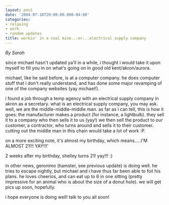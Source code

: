```yaml
---
layout: post
date: '2004-07-18T20:00:00.000-04:00'
categories:
- relaxing
- work
- random updates
title: workin' in a coal mine...er...electrical supply company
---
```


*By Sarah*

since michael hasn't updated ya'll in a while, i thought i would take it upon myself to fill you in on what's going on in good old kent/akron/aurora.  

michael, like he said before, is at a computer company.  he does computer stuff that i don't really understand, and has done some major revamping of one of the company websites (yay michael!).  

i found a job through a temp agency with an electrical supply company in akron as a secretary.  what is an electrical supply company, you may ask.  well, we are the middle-middle-middle man.  as far as i can tell, this is how it goes: the manufacturer makes a product (for instance, a lightbulb).  they sell it to a company who then sells it to us (yay!)  we then sell the product to our customer, a contractor, who turns around and sells it to their customer.  cutting out the middle man in this chain would take a lot of work :P.

on a more exciting note, it's almost my birthday, which means.....I'M ALMOST 21!!!  YAY!!!'

2 weeks after my birthday, shelley turns 21!  yay!!!  :)

in other news, geronimo (hamster, see previous update) is doing well.  he tries to escape nightly, but michael and i have thus far been able to foil his plans.  he loves cheerios, and can eat up to 6 in one sitting (pretty impressive for an animal who is about the size of a donut hole).  we will get pics up soon, hopefully.

i hope everyone is doing well!  talk to you all soon!